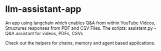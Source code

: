 # llm-assistant-app
An app using langchain which enables Q&amp;A from within YouTube Videos, Structures responses from PDF and CSV Files.
The scripts:
assistant.py - Q&A assistant for videos, PDFs, CSVs

Check out the helpers for chains, memory and agent based applications.
